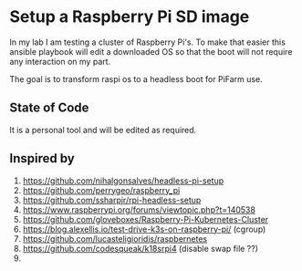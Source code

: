 # Setup a Raspberry Pi SD image

In my lab I am testing a cluster of Raspberry Pi's. To make that easier
this ansible playbook will edit a downloaded OS so that the boot will not require
any interaction on my part. 

The goal is to transform raspi os to a headless boot for PiFarm use.

## State of Code

It is a personal tool and will be edited as required.  

## Inspired by

1. https://github.com/nihalgonsalves/headless-pi-setup
1. https://github.com/perrygeo/raspberry_pi
1. https://github.com/ssharpjr/rpi-headless-setup
1. https://www.raspberrypi.org/forums/viewtopic.php?t=140538
1. https://github.com/gloveboxes/Raspberry-Pi-Kubernetes-Cluster
1. https://blog.alexellis.io/test-drive-k3s-on-raspberry-pi/   (cgroup)
1. https://github.com/lucasteligioridis/raspbernetes
1. https://github.com/codesqueak/k18srpi4  (disable swap file ??)
1. 
